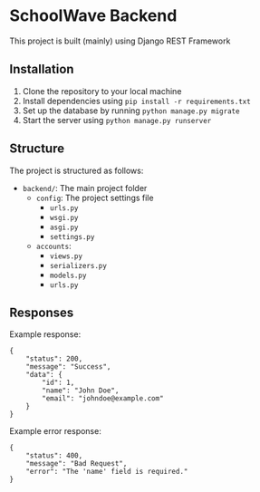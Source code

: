 # SchoolWave Backend

This project is built (mainly) using Django REST Framework

## Installation

1. Clone the repository to your local machine
2. Install dependencies using `pip install -r requirements.txt`
3. Set up the database by running `python manage.py migrate`
4. Start the server using `python manage.py runserver`

## Structure

The project is structured as follows:

- `backend/`: The main project folder
  - `config`: The project settings file
    - `urls.py`
    - `wsgi.py`
    - `asgi.py`
    - `settings.py`
  - `accounts`:
    - `views.py`
    - `serializers.py`
    - `models.py`
    - `urls.py`

## Responses

Example response:

```
{
    "status": 200,
    "message": "Success",
    "data": {
        "id": 1,
        "name": "John Doe",
        "email": "johndoe@example.com"
    }
}
```

Example error response:

```
{
    "status": 400,
    "message": "Bad Request",
    "error": "The 'name' field is required."
}
```